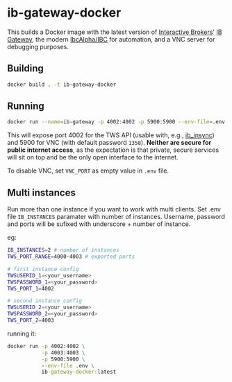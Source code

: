 # ib-gateway-docker

This builds a Docker image with the latest version of [Interactive Brokers](https://interactivebrokers.com)' [IB Gateway](https://www.interactivebrokers.com/en/index.php?f=5041), the modern [IbcAlpha/IBC](https://github.com/IbcAlpha/IBC) for automation, and a VNC server for debugging purposes.

## Building

```sh
docker build . -t ib-gateway-docker
```

## Running

```sh
docker run --name=ib-gateway -p 4002:4002 -p 5900:5900 --env-file=.env ib-gateway-docker:latest
```

This will expose port 4002 for the TWS API (usable with, e.g., [ib_insync](https://github.com/erdewit/ib_insync)) and 5900 for VNC (with default password `1358`). **Neither are secure for public internet access**, as the expectation is that private, secure services will sit on top and be the only open interface to the internet.

To disable VNC, set `VNC_PORT` as empty value in `.env` file.

## Multi instances

Run more than one instance if you want to work with multi clients. Set .env file `IB_INSTANCES` paramater with number of instances. Username, password and ports will be sufixed with underscore + number of instance.

eg:

```bash
IB_INSTANCES=2 # number of instances
TWS_PORT_RANGE=4000-4003 # exported ports

# first instance config
TWSUSERID_1=<your_username>
TWSPASSWORD_1=<your_password>
TWS_PORT_1=4002

# second instance config
TWSUSERID_2=<your_username>
TWSPASSWORD_2=<your_password>
TWS_PORT_2=4003
```

running it:

```cmd
docker run -p 4002:4002 \
           -p 4003:4003 \
           -p 5900:5900 \
           --env-file .env \
           ib-gateway-docker:latest
```